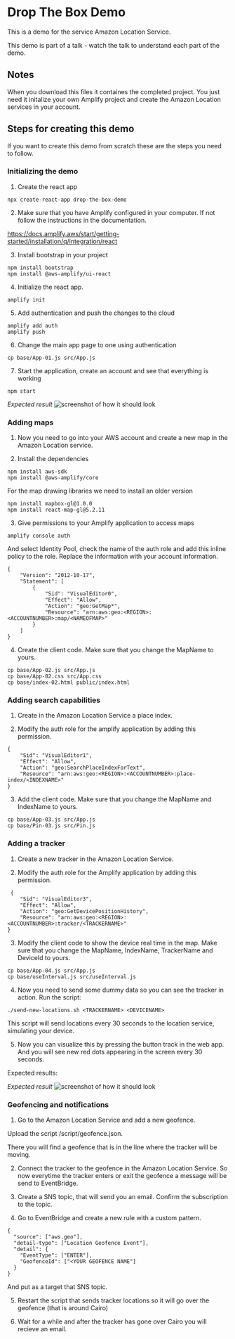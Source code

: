 # Drop The Box Demo

This is a demo for the service Amazon Location Service.

This demo is part of a talk - watch the talk to understand each part of the demo.

## Notes

When you download this files it containes the completed project. You just need it initalize your own Amplify project and create the Amazon Location services in your account.

## Steps for creating this demo

If you want to create this demo from scratch these are the steps you need to follow.

### Initializing the demo

1. Create the react app

```
npx create-react-app drop-the-box-demo
```

2. Make sure that you have Amplify configured in your computer. If not follow the instructions in the documentation.

https://docs.amplify.aws/start/getting-started/installation/q/integration/react

3. Install bootstrap in your project

```
npm install bootstrap
npm install @aws-amplify/ui-react
```

4. Initialize the react app.

```
amplify init
```

5. Add authentication and push the changes to the cloud

```
amplify add auth
amplify push
```

6. Change the main app page to one using authentication

```
cp base/App-01.js src/App.js
```

7. Start the application, create an account and see that everything is working

```
npm start
```

_Expected result_
![screenshot of how it should look](/images/image01.png)

### Adding maps

1. Now you need to go into your AWS account and create a new map in the Amazon Location service.

2. Install the dependencies

```
npm install aws-sdk
npm install @aws-amplify/core
```

For the map drawing libraries we need to install an older version

```
npm install mapbox-gl@1.0.0
npm install react-map-gl@5.2.11
```

3. Give permissions to your Amplify application to access maps

```
amplify console auth
```

And select Identity Pool, check the name of the auth role and add this inline policy to the role. Replace the information with your account information.

```
{
    "Version": "2012-10-17",
    "Statement": [
        {
            "Sid": "VisualEditor0",
            "Effect": "Allow",
            "Action": "geo:GetMap*",
            "Resource": "arn:aws:geo:<REGION>:<ACCOUNTNUMBER>:map/<NAMEOFMAP>"
        }
    ]
}
```

4. Create the client code. Make sure that you change the MapName to yours.

```
cp base/App-02.js src/App.js
cp base/App-02.css src/App.css
cp base/index-02.html public/index.html
```

### Adding search capabilities

1. Create in the Amazon Location Service a place index.

2. Modify the auth role for the amplify application by adding this permission.

```
{
    "Sid": "VisualEditor1",
    "Effect": "Allow",
    "Action": "geo:SearchPlaceIndexForText",
    "Resource": "arn:aws:geo:<REGION>:<ACCOUNTNUMBER>:place-index/<INDEXNAME>"
}
```

3. Add the client code. Make sure that you change the MapName and IndexName to yours.

```
cp base/App-03.js src/App.js
cp base/Pin-03.js src/Pin.js
```

### Adding a tracker

1. Create a new tracker in the Amazon Location Service.

2. Modify the auth role for the Amplify application by adding this permission.

```
 {
    "Sid": "VisualEditor3",
    "Effect": "Allow",
    "Action": "geo:GetDevicePositionHistory",
    "Resource": "arn:aws:geo:<REGION>:<ACCOUNTNUMBER>:tracker/<TRACKERNAME>"
}
```

3. Modify the client code to show the device real time in the map. Make sure that you change the MapName, IndexName, TrackerName and DeviceId to yours.

```
cp base/App-04.js src/App.js
cp base/useInterval.js src/useInterval.js
```

4. Now you need to send some dummy data so you can see the tracker in action. Run the script:

```
./send-new-locations.sh <TRACKERNAME> <DEVICENAME>
```

This script will send locations every 30 seconds to the location service, simulating your device.

5. Now you can visualize this by pressing the button track in the web app. And you will see new red dots appearing in the screen every 30 seconds.

Expected results:

_Expected result_
![screenshot of how it should look](/images/image02.png)

### Geofencing and notifications

1. Go to the Amazon Location Service and add a new geofence.

Upload the script /script/geofence.json.

There you will find a geofence that is in the line where the tracker will be moving.

2. Connect the tracker to the geofence in the Amazon Location Service. So now everytime the tracker enters or exit the geofence a message will be send to EventBridge.

3. Create a SNS topic, that will send you an email. Confirm the subscription to the topic.

4. Go to EventBridge and create a new rule with a custom pattern.

```
{
  "source": ["aws.geo"],
  "detail-type": ["Location Geofence Event"],
  "detail": {
    "EventType": ["ENTER"],
    "GeofenceId": ["<YOUR GEOFENCE NAME"]
  }
}
```

And put as a target that SNS topic.

5. Restart the script that sends tracker locations so it will go over the geofence (that is around Cairo)

6. Wait for a while and after the tracker has gone over Cairo you will recieve an email.
